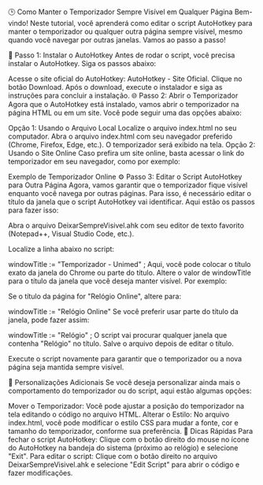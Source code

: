 🕒 Como Manter o Temporizador Sempre Visível em Qualquer Página
Bem-vindo! Neste tutorial, você aprenderá como editar o script AutoHotkey para manter o temporizador ou qualquer outra página sempre visível, mesmo quando você navegar por outras janelas. Vamos ao passo a passo!

📜 Passo 1: Instalar o AutoHotkey
Antes de rodar o script, você precisa instalar o AutoHotkey. Siga os passos abaixo:

Acesse o site oficial do AutoHotkey: AutoHotkey - Site Oficial.
Clique no botão Download.
Após o download, execute o instalador e siga as instruções para concluir a instalação.
🌐 Passo 2: Abrir o Temporizador
Agora que o AutoHotkey está instalado, vamos abrir o temporizador na página HTML ou em um site. Você pode seguir uma das opções abaixo:

Opção 1: Usando o Arquivo Local
Localize o arquivo index.html no seu computador.
Abra o arquivo index.html com seu navegador preferido (Chrome, Firefox, Edge, etc.).
O temporizador será exibido na tela.
Opção 2: Usando o Site Online
Caso prefira um site online, basta acessar o link do temporizador em seu navegador, como por exemplo:

Exemplo de Temporizador Online
⚙️ Passo 3: Editar o Script AutoHotkey para Outra Página
Agora, vamos garantir que o temporizador fique visível enquanto você navega por outras páginas. Para isso, é necessário editar o título da janela que o script AutoHotkey vai identificar. Aqui estão os passos para fazer isso:

Abra o arquivo DeixarSempreVisivel.ahk com seu editor de texto favorito (Notepad++, Visual Studio Code, etc.).

Localize a linha abaixo no script:

windowTitle := "Temporizador - Unimed"  ; Aqui, você pode colocar o título exato da janela do Chrome ou parte do título.
Altere o valor de windowTitle para o título da janela que você deseja manter visível. Por exemplo:

Se o título da página for "Relógio Online", altere para:

windowTitle := "Relógio Online"
Se você preferir usar parte do título da janela, pode fazer assim:

windowTitle := "Relógio"  ; O script vai procurar qualquer janela que contenha "Relógio" no título.
Salve o arquivo depois de editar o título.

Execute o script novamente para garantir que o temporizador ou a nova página seja mantida sempre visível.

🎨 Personalizações Adicionais
Se você deseja personalizar ainda mais o comportamento do temporizador ou do script, aqui estão algumas opções:

Mover o Temporizador: Você pode ajustar a posição do temporizador na tela editando o código no arquivo HTML.
Alterar o Estilo: No arquivo index.html, você pode modificar o estilo CSS para mudar a fonte, cor e tamanho do temporizador, conforme sua preferência.
🚀 Dicas Rápidas
Para fechar o script AutoHotkey: Clique com o botão direito do mouse no ícone do AutoHotkey na bandeja do sistema (próximo ao relógio) e selecione "Exit".
Para editar o script: Clique com o botão direito no arquivo DeixarSempreVisivel.ahk e selecione "Edit Script" para abrir o código e fazer modificações.
